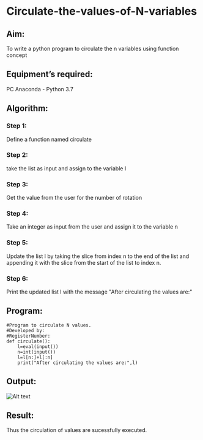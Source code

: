 # Circulate-the-values-of-N-variables
## Aim:
To write a python program to circulate the n variables using function concept
## Equipment’s required:
PC
Anaconda - Python 3.7
## Algorithm: 
### Step 1:
Define a function named circulate
### Step 2: 
take the list as input and assign to the variable l
### Step 3: 
Get the value from the user for the number of rotation
### Step 4: 
Take an integer as input from the user and assign it to the variable n
### Step 5: 
Update the list l by taking the slice from index n to the end of the list and appending it with the slice from the start of the list to index n.
### Step 6: 
Print the updated list l with the message "After circulating the values are:"
## Program:
```
#Program to circulate N values.
#Developed by: 
#RegisterNumber:
def circulate():  
    l=eval(input())
    n=int(input())
    l=l[n:]+l[:n]
    print("After circulating the values are:",l)
```

## Output:
![Alt text](../output.png)



## Result:
Thus the circulation of values are sucessfully executed.
